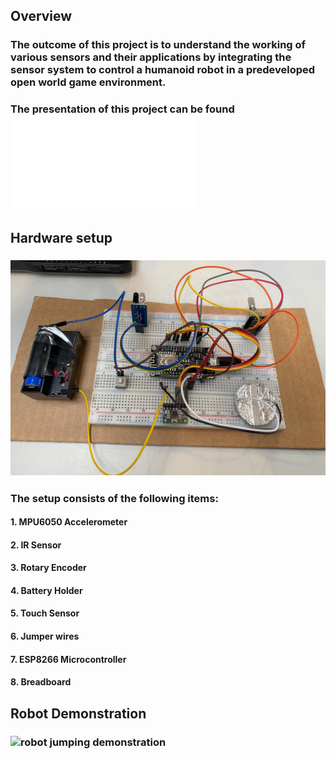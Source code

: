 ## Overview
### The outcome of this project is to understand the working of various sensors and their applications by integrating the sensor system to control a humanoid robot in a predeveloped open world game environment.

### The presentation of this project can be found ![here](presentation.pdf)

## Hardware setup
### ![Hardware setup](images/hardware_setup.jpg)


### The setup consists of the following items:
#### 1. MPU6050 Accelerometer
#### 2. IR Sensor
#### 3. Rotary Encoder
#### 4. Battery Holder
#### 5. Touch Sensor
#### 6. Jumper wires
#### 7. ESP8266 Microcontroller
#### 8. Breadboard

## Robot Demonstration
### ![robot jumping demonstration](images/robot_jumping_gif.gif)
